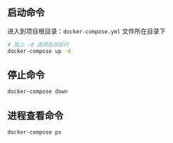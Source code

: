 ## 启动命令

进入到项目根目录：`docker-compose.yml` 文件所在目录下
```bash
# 加上 -d 选项后台运行
docker-compose up -d
```

## 停止命令

```bash
docker-compose down
```

## 进程查看命令

```bash
docker-compose ps
```
